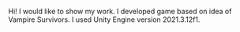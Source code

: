 Hi! 
I would like to show my work. I developed game based on idea of Vampire Survivors.
I used Unity Engine version 2021.3.12f1. 
